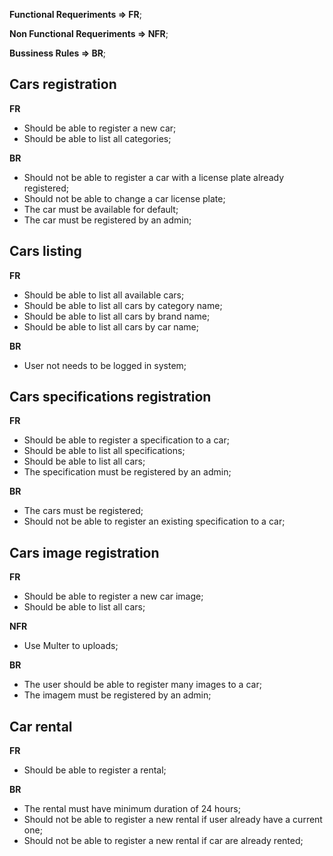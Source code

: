 **Functional Requeriments => FR**;

**Non Functional Requeriments => NFR**;

**Bussiness Rules => BR**;

## Cars registration

**FR**
- Should be able to register a new car;
- Should be able to list all categories;

**BR**
- Should not be able to register a car with a license plate already registered;
- Should not be able to change a car license plate;
- The car must be available for default;
- The car must be registered by an admin;

## Cars listing

**FR**
- Should be able to list all available cars;
- Should be able to list all cars by category name;
- Should be able to list all cars by brand name;
- Should be able to list all cars by car name;

**BR**
- User not needs to be logged in system;

## Cars specifications registration

**FR**
- Should be able to register a specification to a car;
- Should be able to list all specifications;
- Should be able to list all cars;
- The specification must be registered by an admin;

**BR**
- The cars must be registered;
- Should not be able to register an existing specification to a car;

## Cars image registration

**FR**
- Should be able to register a new car image;
- Should be able to list all cars;

**NFR**
- Use Multer to uploads;

**BR**
- The user should be able to register many images to a car;
- The imagem must be registered by an admin;

## Car rental

**FR**
- Should be able to register a rental;

**BR**
- The rental must have minimum duration of 24 hours;
- Should not be able to register a new rental if user already have a current one;
- Should not be able to register a new rental if car are already rented;